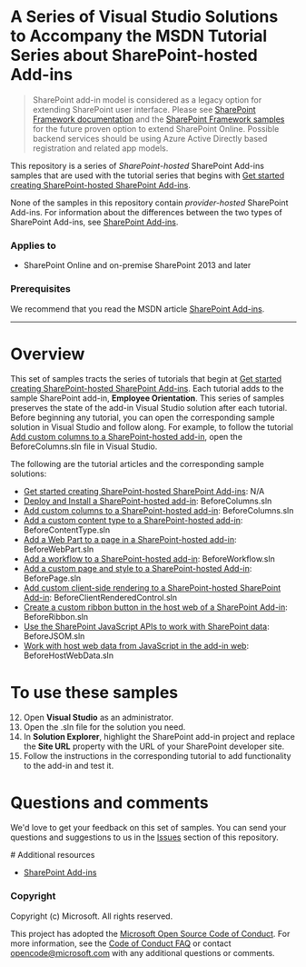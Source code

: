 # A Series of Visual Studio Solutions to Accompany the MSDN Tutorial Series about SharePoint-hosted Add-ins #

> SharePoint add-in model is considered as a legacy option for extending SharePoint user interface. Please see [SharePoint Framework documentation](https://aka.ms/spfx) and the [SharePoint Framework samples](https://aka.ms/spfx-webparts) for the future proven option to extend SharePoint Online. Possible backend services should be using Azure Active Directly based registration and related app models.

This repository is a series of *SharePoint-hosted* SharePoint Add-ins samples that are used with the tutorial series that begins with [Get started creating SharePoint-hosted SharePoint Add-ins](http://msdn.microsoft.com/en-us/library/office/fp142379.aspx).

None of the samples in this repository contain *provider-hosted* SharePoint Add-ins. For information about the differences between the two types of SharePoint Add-ins, see [SharePoint Add-ins](http://msdn.microsoft.com/en-us/library/office/fp179930.aspx).

### Applies to ###
-  SharePoint Online and on-premise SharePoint 2013 and later 

### Prerequisites ###
We recommend that you read the MSDN article [SharePoint Add-ins](http://msdn.microsoft.com/en-us/library/office/fp179930.aspx).

----------

# Overview #
This set of samples tracts the series of tutorials that begin at [Get started creating SharePoint-hosted SharePoint Add-ins](http://msdn.microsoft.com/en-us/library/office/fp142379.aspx). Each tutorial adds to the sample SharePoint add-in, **Employee Orientation**. This series of samples preserves the state of the add-in Visual Studio solution after each tutorial. Before beginning any tutorial, you can open the corresponding sample solution in Visual Studio and follow along. For example, to follow the tutorial [Add custom columns to a SharePoint-hosted add-in](), open the BeforeColumns.sln file in Visual Studio. 

The following are the tutorial articles and the corresponding sample solutions:

- [Get started creating SharePoint-hosted SharePoint Add-ins](http://msdn.microsoft.com/library/office/fp142379.aspx): N/A
- [Deploy and Install a SharePoint-hosted add-in](http://msdn.microsoft.com/library/office/mt148586.aspx): BeforeColumns.sln
- [Add custom columns to a SharePoint-hosted add-in](http://msdn.microsoft.com/library/office/mt148585.aspx): BeforeColumns.sln
- [Add a custom content type to a SharePoint-hosted add-in](http://msdn.microsoft.com/library/office/mt148587.aspx): BeforeContentType.sln
- [Add a Web Part to a page in a SharePoint-hosted add-in](http://msdn.microsoft.com/library/office/mt148588.aspx): BeforeWebPart.sln
- [Add a workflow to a SharePoint-hosted add-in](http://msdn.microsoft.com/library/office/mt148590.aspx): BeforeWorkflow.sln
- [Add a custom page and style to a SharePoint-hosted Add-in](http://msdn.microsoft.com/library/office/mt148589.aspx): BeforePage.sln
- [Add custom client-side rendering to a SharePoint-hosted SharePoint Add-in](https://msdn.microsoft.com/library/office/mt210456.aspx): BeforeClientRenderedControl.sln
- [Create a custom ribbon button in the host web of a SharePoint Add-in](https://msdn.microsoft.com/library/office/mt210452.aspx): BeforeRibbon.sln
- [Use the SharePoint JavaScript APIs to work with SharePoint data](https://msdn.microsoft.com/library/office/mt210455.aspx): BeforeJSOM.sln
- [Work with host web data from JavaScript in the add-in web](https://msdn.microsoft.com/library/office/mt210457.aspx): BeforeHostWebData.sln



# To use these samples #

12. Open **Visual Studio** as an administrator.
13. Open the .sln file for the solution you need.
13. In **Solution Explorer**, highlight the SharePoint add-in project and replace the **Site URL** property with the URL of your SharePoint developer site.
14. Follow the instructions in the corresponding tutorial to add functionality to the add-in and test it.

# Questions and comments

We'd love to get your feedback on this set of samples. You can send your questions and suggestions to us in the [Issues](https://github.com/OfficeDev/SharePoint_SP-hosted_Add-ins_Tutorials/issues) section of this repository.
  
<a name="resources"/>
# Additional resources

* [SharePoint Add-ins](http://msdn.microsoft.com/en-us/library/office/fp179930.aspx)

### Copyright ###

Copyright (c) Microsoft. All rights reserved.






This project has adopted the [Microsoft Open Source Code of Conduct](https://opensource.microsoft.com/codeofconduct/). For more information, see the [Code of Conduct FAQ](https://opensource.microsoft.com/codeofconduct/faq/) or contact [opencode@microsoft.com](mailto:opencode@microsoft.com) with any additional questions or comments.
